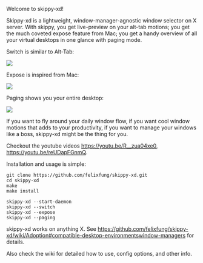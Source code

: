 Welcome to skippy-xd!

Skippy-xd is a lightweight, window-manager-agnostic window selector on X server. With skippy, you get live-preview on your alt-tab motions; you get the much coveted expose feature from Mac; you get a handy overview of all your virtual desktops in one glance with paging mode.

Switch is similar to Alt-Tab:

![](https://github.com/felixfung/skippy-xd/blob/master/gifs/switch.gif)

Expose is inspired from Mac:

![](https://github.com/felixfung/skippy-xd/blob/master/gifs/expose.gif)

Paging shows you your entire desktop:

![](https://github.com/felixfung/skippy-xd/blob/master/gifs/paging.gif)

If you want to fly around your daily window flow, if you want cool window motions that adds to your productivity, if you want to manage your windows like a boss, skippy-xd might be the thing for you.

Checkout the youtube videos https://youtu.be/R__zua04xe0, https://youtu.be/reUDapFGnmQ.

Installation and usage is simple:
```
git clone https://github.com/felixfung/skippy-xd.git
cd skippy-xd
make
make install

skippy-xd --start-daemon
skippy-xd --switch
skippy-xd --expose
skippy-xd --paging
```

skippy-xd works on anything X. See https://github.com/felixfung/skippy-xd/wiki/Adoption#compatible-desktop-environmentswindow-managers for details.

Also check the wiki for detailed how to use, config options, and other info.
